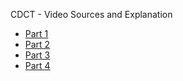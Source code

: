 CDCT - Video Sources and Explanation


- [Part 1](https://www.youtube.com/watch?v=U05q0zJsKsU)
- [Part 2](https://www.youtube.com/watch?v=IetyhDr48RI)
- [Part 3](https://www.youtube.com/watch?v=6Qd-kq1AzZI)
- [Part 4](https://www.youtube.com/watch?v=3T8J8Pwu3I4)